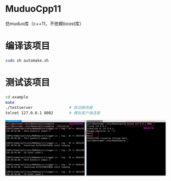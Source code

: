 
# MuduoCpp11
仿muduo库（c++11，不依赖boost库）

# 编译该项目
```bash
sudo sh automake.sh
```

# 测试该项目
```bash
cd example
make
./testserver                # 启动服务器
telnet 127.0.0.1 8002       # 模拟客户端连接
```

<img src="./imgs/test.png" alt="image-test" />


